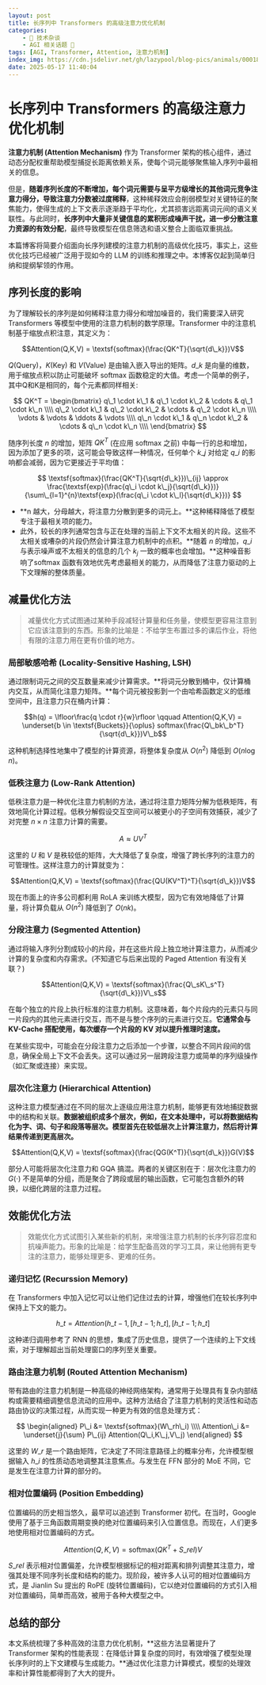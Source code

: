```yaml
---
layout: post
title: 长序列中 Transformers 的高级注意力优化机制
categories:
    - 📢 技术杂谈
    - AGI 相关话题 🎉
tags: [AGI, Transformer, Attention, 注意力机制]
index_img: https://cdn.jsdelivr.net/gh/lazypool/blog-pics/animals/00018.jpg
date: 2025-05-17 11:40:04
---
```


# 长序列中 Transformers 的高级注意力优化机制

**注意力机制 (Attention Mechanism)** 作为 Transformer 架构的核心组件，通过动态分配权重帮助模型捕捉长距离依赖关系，使每个词元能够聚焦输入序列中最相关的信息。

但是，**随着序列长度的不断增加，每个词元需要与呈平方级增长的其他词元竞争注意力得分，导致注意力分数被过度稀释**，这种稀释效应会削弱模型对关键特征的聚焦能力，使得生成的上下文表示逐渐趋于平均化，尤其损害远距离词元间的语义关联性。与此同时，**长序列中大量非关键信息的累积形成噪声干扰，进一步分散注意力资源的有效分配**，最终导致模型在信息筛选和语义整合上面临双重挑战。

本篇博客将简要介绍面向长序列建模的注意力机制的高级优化技巧，事实上，这些优化技巧已经被广泛用于现如今的 LLM 的训练和推理之中。本博客仅起到简单归纳和提纲挈领的作用。

## 序列长度的影响

为了理解较长的序列是如何稀释注意力得分和增加噪音的，我们需要深入研究 Transformers 等模型中使用的注意力机制的数学原理。Transformer 中的注意机制基于缩放点积注意，其定义为：

$$Attention(Q,K,V) = \textsf{softmax}(\frac{QK^T}{\sqrt{d\_k}})V$$

$Q$(Query)，$K$(Key) 和 $V$(Value) 是由输入嵌入导出的矩阵。$d\_k$ 是向量的维数，用于缩放点积以防止可能破坏 softmax 函数稳定的大值。考虑一个简单的例子，其中Q和K是相同的，每个元素都同样相关:

$$
QK^T = \begin{bmatrix}
    q\_1 \cdot k\_1 & q\_1 \cdot k\_2 & \cdots & q\_1 \cdot k\_n \\\\
    q\_2 \cdot k\_1 & q\_2 \cdot k\_2 & \cdots & q\_2 \cdot k\_n \\\\
    \vdots          & \vdots          & \ddots & \vdots          \\\\
    q\_n \cdot k\_1 & q\_n \cdot k\_2 & \cdots & q\_n \cdot k\_n \\\\
\end{bmatrix}
$$

随序列长度 $n$ 的增加，矩阵 $QK^T$ (在应用 softmax 之前) 中每一行的总和增加，因为添加了更多的项，这可能会导致这样一种情况，任何单个 $k\_j$ 对给定 $q\_i$ 的影响都会减弱，因为它更接近于平均值：

$$
\textsf{softmax}(\frac{QK^T}{\sqrt{d\_k}})\_{ij} \approx \frac{\textsf{exp}(\frac{q\_i \cdot k\_j}{\sqrt{d\_k}})}{\sum\_{l=1}^{n}\textsf{exp}(\frac{q\_i \cdot k\_l}{\sqrt{d\_k}})}
$$

- **n 越大，分母越大，将注意力分散到更多的词元上。**这种稀释降低了模型专注于最相关项的能力。
- 此外，较长的序列通常包含与正在处理的当前上下文不太相关的片段。这些不太相关或嘈杂的片段仍然会计算注意力机制中的点积。**随着 $n$ 的增加，$q\_i$ 与表示噪声或不太相关的信息的几个 $k_j$ 一致的概率也会增加。**这种噪音影响了softmax 函数有效地优先考虑最相关的能力，从而降低了注意力驱动的上下文理解的整体质量。

## 减量优化方法

> 减量优化方式试图通过某种手段减轻计算量和任务量，使模型更容易注意到它应该注意到的东西。形象的比喻是：不给学生布置过多的课后作业，将他有限的注意力用在更有价值的地方。

### 局部敏感哈希 (Locality-Sensitive Hashing, LSH)

通过限制词元之间的交互数量来减少计算需求。**将词元分散到桶中，仅计算桶内交互，从而简化注意力矩阵。**每个词元被投影到一个由哈希函数定义的低维空间中，且注意力只在桶内计算：

$$h(q) = \lfloor\frac{q \cdot r}{w}\rfloor \qquad Attention(Q,K,V) = \underset{b \in \textsf{Buckets}}{\oplus} softmax(\frac{Q\_bk\_b^T}{\sqrt{d\_k}})V\_b$$

这种机制选择性地集中了模型的计算资源，将整体复杂度从 $O(n^2)$ 降低到 $O(n \log n)$。

### 低秩注意力 (Low-Rank Attention)

低秩注意力是一种优化注意力机制的方法，通过将注意力矩阵分解为低秩矩阵，有效地简化计算过程。低秩分解假设交互空间可以被更小的子空间有效捕获，减少了对完整 $n \times n$ 注意力计算的需要。

$$A \approx UV^T$$

这里的 $U$ 和 $V$ 是秩较低的矩阵，大大降低了复杂度，增强了跨长序列的注意力的可管理性。这样注意力的计算就变为：

$$Attention(Q,K,V) = \textsf{softmax}(\frac{QU(KV^T)^T}{\sqrt{d\_k}})V$$

现在市面上的许多公司都利用 RoLA 来训练大模型，因为它有效地降低了计算量，将计算负载从 $O(n^2)$ 降低到了 $O(nk)$。

### 分段注意力 (Segmented Attention)

通过将输入序列分割成较小的片段，并在这些片段上独立地计算注意力，从而减少计算的复杂度和内存需求。(不知道它与后来出现的 Paged Attention 有没有关联？)

$$Attention(Q,K,V) = \textsf{softmax}(\frac{Q\_sK\_s^T}{\sqrt{d\_k}})V\_s$$

在每个独立的片段上执行标准的注意力机制。这意味着，每个片段内的元素只与同一片段内的其他元素进行交互，而不是与整个序列的元素进行交互。**它通常会与 KV-Cache 搭配使用，每次缓存一个片段的 KV 对以提升推理时速度。**

在某些实现中，可能会在分段注意力之后添加一个步骤，以整合不同片段间的信息，确保全局上下文不会丢失。这可以通过另一层跨段注意力或简单的序列级操作（如汇聚或连接）来实现。

### 层次化注意力 (Hierarchical Attention)

这种注意力模型通过在不同的层次上逐级应用注意力机制，能够更有效地捕捉数据中的结构和关联。**数据被组织成多个层次，例如，在文本处理中，可以将数据结构化为字、词、句子和段落等层次。模型首先在较低层次上计算注意力，然后将计算结果传递到更高层次。**

$$Attention(Q,K,V) = \textsf{softmax}(\frac{QG(K^T)}{\sqrt{d\_k}})G(V)$$

部分人可能将层次化注意力和 GQA 搞混。两者的关键区别在于：层次化注意力的 $G(\cdot)$ 不是简单的分组，而是聚合了跨段或层的输出函数，它可能包含额外的转换，以细化跨层的注意力过程。

## 效能优化方法

> 效能优化方式试图引入某些新的机制，来增强注意力机制的长序列容忍度和抗噪声能力。形象的比喻是：给学生配备高效的学习工具，来让他拥有更专注的注意力，能够处理更多、更难的任务。

### 递归记忆 (Recurssion Memory)

在 Transformers 中加入记忆可以让他们记住过去的计算，增强他们在较长序列中保持上下文的能力。

$$h\_t = Attention(h\_{t-1},[h\_{t-1};h\_t],[h\_{t-1};h\_t]$$

这种递归调用参考了 RNN 的思想，集成了历史信息，提供了一个连续的上下文线索，对于理解超出当前处理窗口的序列至关重要。

### 路由注意力机制 (Routed Attention Mechanism)

带有路由的注意力机制是一种高级的神经网络架构，通常用于处理具有复杂内部结构或需要精细调整信息流动的应用中。这种方法结合了注意力机制的灵活性和动态路由协议的决策过程，从而实现一种更为有效的信息处理方式：

$$
\begin{aligned}
    P\_i &= \textsf{softmax}(W\_rh\_i) \\\\
    Attention\_i &= \underset{j}{\sum} P\_{ij} Attention(Q\_i,K\_j,V\_j)
\end{aligned}
$$

这里的 $W\_r$ 是一个路由矩阵，它决定了不同注意路径上的概率分布，允许模型根据输入 $h\_i$ 的性质动态地调整其注意焦点。与发生在 FFN 部分的 MoE 不同，它是发生在注意力计算的部分的。

### 相对位置编码 (Position Embedding)

位置编码的历史相当悠久，最早可以追述到 Transformer 初代。在当时，Google 使用了基于三角函数周期变换的绝对位置编码来引入位置信息。而现在，人们更多地使用相对位置编码的方式。

$$Attention(Q,K,V) = \textsf{softmax}(QK^T + S\_{rel})V$$

$S\_{rel}$ 表示相对位置偏差，允许模型根据标记的相对距离和排列调整其注意力，增强其处理不同序列长度和结构的能力。现阶段，被许多人认可的相对位置编码方式，是 Jianlin Su 提出的 RoPE (旋转位置编码)，它以绝对位置编码的方式引入相对位置编码，简单而高效，被用于各种大模型之中。

## 总结的部分

本文系统梳理了多种高效的注意力优化机制，**这些方法显著提升了 Transformer 架构的性能表现：在降低计算复杂度的同时，有效增强了模型处理长序列时的上下文建模与生成能力。**通过优化注意力计算模式，模型的处理效率和计算性能都得到了大大的提升。
